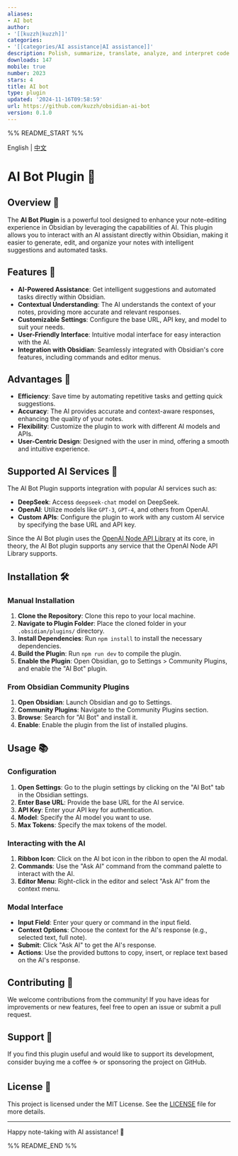 ```yaml
---
aliases:
- AI bot
author:
- '[[kuzzh|kuzzh]]'
categories:
- '[[categories/AI assistance|AI assistance]]'
description: Polish, summarize, translate, analyze, and interpret code using AI.
downloads: 147
mobile: true
number: 2023
stars: 4
title: AI bot
type: plugin
updated: '2024-11-16T09:58:59'
url: https://github.com/kuzzh/obsidian-ai-bot
version: 0.1.0
---
```


%% README_START %%

English | [中文](./README.zh-CN.md)

# AI Bot Plugin 🤖

## Overview 🌟

The **AI Bot Plugin** is a powerful tool designed to enhance your note-editing experience in Obsidian by leveraging the capabilities of AI. This plugin allows you to interact with an AI assistant directly within Obsidian, making it easier to generate, edit, and organize your notes with intelligent suggestions and automated tasks.

## Features 🚀

- **AI-Powered Assistance**: Get intelligent suggestions and automated tasks directly within Obsidian.
- **Contextual Understanding**: The AI understands the context of your notes, providing more accurate and relevant responses.
- **Customizable Settings**: Configure the base URL, API key, and model to suit your needs.
- **User-Friendly Interface**: Intuitive modal interface for easy interaction with the AI.
- **Integration with Obsidian**: Seamlessly integrated with Obsidian's core features, including commands and editor menus.

## Advantages 🌈

- **Efficiency**: Save time by automating repetitive tasks and getting quick suggestions.
- **Accuracy**: The AI provides accurate and context-aware responses, enhancing the quality of your notes.
- **Flexibility**: Customize the plugin to work with different AI models and APIs.
- **User-Centric Design**: Designed with the user in mind, offering a smooth and intuitive experience.

## Supported AI Services 🧠

The AI Bot Plugin supports integration with popular AI services such as:

- **DeepSeek**: Access `deepseek-chat` model on DeepSeek.
- **OpenAI**: Utilize models like `GPT-3`, `GPT-4`, and others from OpenAI.
- **Custom APIs**: Configure the plugin to work with any custom AI service by specifying the base URL and API key.

Since the AI Bot plugin uses the [OpenAI Node API Library](https://github.com/openai/openai-node) at its core, in theory, the AI Bot plugin supports any service that the OpenAI Node API Library supports.

## Installation 🛠️

### Manual Installation

1. **Clone the Repository**: Clone this repo to your local machine.
2. **Navigate to Plugin Folder**: Place the cloned folder in your `.obsidian/plugins/` directory.
3. **Install Dependencies**: Run `npm install` to install the necessary dependencies.
4. **Build the Plugin**: Run `npm run dev` to compile the plugin.
5. **Enable the Plugin**: Open Obsidian, go to Settings > Community Plugins, and enable the "AI Bot" plugin.

### From Obsidian Community Plugins

1. **Open Obsidian**: Launch Obsidian and go to Settings.
2. **Community Plugins**: Navigate to the Community Plugins section.
3. **Browse**: Search for "AI Bot" and install it.
4. **Enable**: Enable the plugin from the list of installed plugins.

## Usage 📚

### Configuration

1. **Open Settings**: Go to the plugin settings by clicking on the "AI Bot" tab in the Obsidian settings.
2. **Enter Base URL**: Provide the base URL for the AI service.
3. **API Key**: Enter your API key for authentication.
4. **Model**: Specify the AI model you want to use.
5. **Max Tokens**: Specify the max tokens of the model.

### Interacting with the AI

1. **Ribbon Icon**: Click on the AI bot icon in the ribbon to open the AI modal.
2. **Commands**: Use the "Ask AI" command from the command palette to interact with the AI.
3. **Editor Menu**: Right-click in the editor and select "Ask AI" from the context menu.

### Modal Interface

- **Input Field**: Enter your query or command in the input field.
- **Context Options**: Choose the context for the AI's response (e.g., selected text, full note).
- **Submit**: Click "Ask AI" to get the AI's response.
- **Actions**: Use the provided buttons to copy, insert, or replace text based on the AI's response.

## Contributing 🤝

We welcome contributions from the community! If you have ideas for improvements or new features, feel free to open an issue or submit a pull request.

## Support 💖

If you find this plugin useful and would like to support its development, consider buying me a coffee ☕ or sponsoring the project on GitHub.

## License 📄

This project is licensed under the MIT License. See the [LICENSE](LICENSE) file for more details.

---

Happy note-taking with AI assistance! 🎉

%% README_END %%
